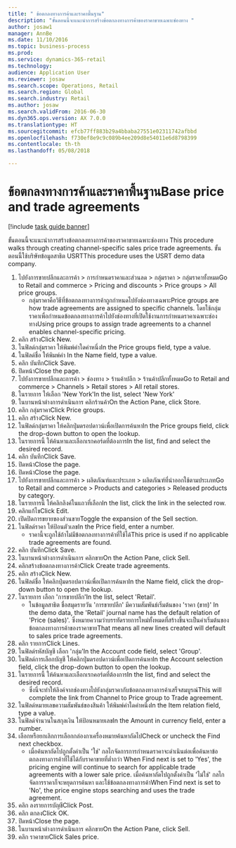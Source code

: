 ```yaml
--- 
title: " ข้อตกลงทางการค้าและราคาพื้นฐาน"
description: "ขั้นตอนนี้จะแนะนำการสร้างข้อตกลงทางการค้าของราคาขายเฉพาะช่องทาง "
author: josaw1
manager: AnnBe
ms.date: 11/10/2016
ms.topic: business-process
ms.prod: 
ms.service: dynamics-365-retail
ms.technology: 
audience: Application User
ms.reviewer: josaw
ms.search.scope: Operations, Retail
ms.search.region: Global
ms.search.industry: Retail
ms.author: josaw
ms.search.validFrom: 2016-06-30
ms.dyn365.ops.version: AX 7.0.0
ms.translationtype: HT
ms.sourcegitcommit: efcb77ff883b29a4bbaba27551e02311742afbbd
ms.openlocfilehash: f730ef8e9c9c089b4ee209d8e54011e6d8798399
ms.contentlocale: th-th
ms.lasthandoff: 05/08/2018

---
```

# <a name="base-price-and-trade-agreements"></a><span data-ttu-id="2673b-103"> ข้อตกลงทางการค้าและราคาพื้นฐาน</span><span class="sxs-lookup"><span data-stu-id="2673b-103">Base price and trade agreements</span></span>

[!include [task guide banner](../includes/task-guide-banner.md)]

<span data-ttu-id="2673b-104">ขั้นตอนนี้จะแนะนำการสร้างข้อตกลงทางการค้าของราคาขายเฉพาะช่องทาง </span><span class="sxs-lookup"><span data-stu-id="2673b-104">This procedure walks through creating channel-specific sales price trade agreements.</span></span> <span data-ttu-id="2673b-105">ขั้นตอนนี้ใช้บริษัทข้อมูลสาธิต USRT</span><span class="sxs-lookup"><span data-stu-id="2673b-105">This procedure uses the USRT demo data company.</span></span>

1. <span data-ttu-id="2673b-106">ไปยังการขายปลีกและการค้า > การกำหนดราคาและส่วนลด > กลุ่มราคา > กลุ่มราคาทั้งหมด</span><span class="sxs-lookup"><span data-stu-id="2673b-106">Go to Retail and commerce > Pricing and discounts > Price groups > All price groups.</span></span>
    * <span data-ttu-id="2673b-107">กลุ่มราคาคือวิธีที่ข้อตกลงทางการค้าถูกกำหนดไปยังช่องทางเฉพาะ</span><span class="sxs-lookup"><span data-stu-id="2673b-107">Price groups are how trade agreements are assigned to specific channels.</span></span> <span data-ttu-id="2673b-108">โดยใช้กลุ่มราคาเพื่อกำหนดข้อตกลงทางการค้าไปยังช่องทางที่เปิดใช้งานการกำหนดราคาเฉพาะช่องทาง</span><span class="sxs-lookup"><span data-stu-id="2673b-108">Using price groups to assign trade agreements to a channel enables channel-specific pricing.</span></span>  
2. <span data-ttu-id="2673b-109">คลิก สร้าง</span><span class="sxs-lookup"><span data-stu-id="2673b-109">Click New.</span></span>
3. <span data-ttu-id="2673b-110">ในฟิลด์กลุ่มราคา ให้พิมพ์ค่าใดค่าหนึ่ง</span><span class="sxs-lookup"><span data-stu-id="2673b-110">In the Price groups field, type a value.</span></span>
4. <span data-ttu-id="2673b-111">ในฟิลด์ชื่อ ให้พิมพ์ค่า </span><span class="sxs-lookup"><span data-stu-id="2673b-111">In the Name field, type a value.</span></span>
5. <span data-ttu-id="2673b-112">คลิก บันทึก</span><span class="sxs-lookup"><span data-stu-id="2673b-112">Click Save.</span></span>
6. <span data-ttu-id="2673b-113">ปิดหน้า</span><span class="sxs-lookup"><span data-stu-id="2673b-113">Close the page.</span></span>
7. <span data-ttu-id="2673b-114">ไปยังการขายปลีกและการค้า > ช่องทาง > ร้านค้าปลีก > ร้านค้าปลีกทั้งหมด</span><span class="sxs-lookup"><span data-stu-id="2673b-114">Go to Retail and commerce > Channels > Retail stores > All retail stores.</span></span>
8. <span data-ttu-id="2673b-115">ในรายการ ให้เลือก 'New York'</span><span class="sxs-lookup"><span data-stu-id="2673b-115">In the list, select 'New York'</span></span>
9. <span data-ttu-id="2673b-116">ในบานหน้าต่างการดำเนินการ คลิกร้านค้า</span><span class="sxs-lookup"><span data-stu-id="2673b-116">On the Action Pane, click Store.</span></span>
10. <span data-ttu-id="2673b-117">คลิก กลุ่มราคา</span><span class="sxs-lookup"><span data-stu-id="2673b-117">Click Price groups.</span></span>
11. <span data-ttu-id="2673b-118">คลิก สร้าง</span><span class="sxs-lookup"><span data-stu-id="2673b-118">Click New.</span></span>
12. <span data-ttu-id="2673b-119">ในฟิลด์กลุ่มราคา ให้คลิกปุ่มดรอปดาวน์เพื่อเปิดการค้นหา</span><span class="sxs-lookup"><span data-stu-id="2673b-119">In the Price groups field, click the drop-down button to open the lookup.</span></span>
13. <span data-ttu-id="2673b-120">ในรายการนี้ ให้ค้นหาและเลือกเรกคอร์ดที่ต้องการ</span><span class="sxs-lookup"><span data-stu-id="2673b-120">In the list, find and select the desired record.</span></span>
14. <span data-ttu-id="2673b-121">คลิก บันทึก</span><span class="sxs-lookup"><span data-stu-id="2673b-121">Click Save.</span></span>
15. <span data-ttu-id="2673b-122">ปิดหน้า</span><span class="sxs-lookup"><span data-stu-id="2673b-122">Close the page.</span></span>
16. <span data-ttu-id="2673b-123">ปิดหน้า</span><span class="sxs-lookup"><span data-stu-id="2673b-123">Close the page.</span></span>
17. <span data-ttu-id="2673b-124">ไปยังการขายปลีกและการค้า > ผลิตภัณฑ์และประเภท > ผลิตภัณฑ์ที่นำออกใช้ตามประเภท</span><span class="sxs-lookup"><span data-stu-id="2673b-124">Go to Retail and commerce > Products and categories > Released products by category.</span></span>
18. <span data-ttu-id="2673b-125">ในรายการนี้ ให้คลิกลิงค์ในแถวที่เลือก</span><span class="sxs-lookup"><span data-stu-id="2673b-125">In the list, click the link in the selected row.</span></span>
19. <span data-ttu-id="2673b-126">คลิกแก้ไข</span><span class="sxs-lookup"><span data-stu-id="2673b-126">Click Edit.</span></span>
20. <span data-ttu-id="2673b-127">เปิดปิดการขยายของส่วนขาย</span><span class="sxs-lookup"><span data-stu-id="2673b-127">Toggle the expansion of the Sell section.</span></span>
21. <span data-ttu-id="2673b-128">ในฟิลด์ราคา ให้ป้อนตัวเลข</span><span class="sxs-lookup"><span data-stu-id="2673b-128">In the Price field, enter a number.</span></span>
    * <span data-ttu-id="2673b-129">ราคานี้จะถูกใช้ถ้าไม่มีข้อตกลงทางการค้าที่ใช้ได้</span><span class="sxs-lookup"><span data-stu-id="2673b-129">This price is used if no applicable trade agreements are found.</span></span>  
22. <span data-ttu-id="2673b-130">คลิก บันทึก</span><span class="sxs-lookup"><span data-stu-id="2673b-130">Click Save.</span></span>
23. <span data-ttu-id="2673b-131">ในบานหน้าต่างการดำเนินการ คลิกขาย</span><span class="sxs-lookup"><span data-stu-id="2673b-131">On the Action Pane, click Sell.</span></span>
24. <span data-ttu-id="2673b-132">คลิกสร้างข้อตกลงทางการค้า</span><span class="sxs-lookup"><span data-stu-id="2673b-132">Click Create trade agreements.</span></span>
25. <span data-ttu-id="2673b-133">คลิก สร้าง</span><span class="sxs-lookup"><span data-stu-id="2673b-133">Click New.</span></span>
26. <span data-ttu-id="2673b-134">ในฟิลด์ชื่อ ให้คลิกปุ่มดรอปดาวน์เพื่อเปิดการค้นหา</span><span class="sxs-lookup"><span data-stu-id="2673b-134">In the Name field, click the drop-down button to open the lookup.</span></span>
27. <span data-ttu-id="2673b-135">ในรายการ เลือก 'การขายปลีก'</span><span class="sxs-lookup"><span data-stu-id="2673b-135">In the list, select 'Retail'.</span></span>
    * <span data-ttu-id="2673b-136">ในข้อมูลสาธิต ชื่อสมุดรายวัน 'การขายปลีก' มีความสัมพันธ์เริ่มต้นของ 'ราคา (ขาย)' </span><span class="sxs-lookup"><span data-stu-id="2673b-136">In the demo data, the 'Retail' journal name has the default relation of 'Price (sales)'.</span></span> <span data-ttu-id="2673b-137">ซึ่งหมายความว่าบรรทัดรายการใหม่ทั้งหมดที่สร้างขึ้นจะเป็นค่าเริ่มต้นของข้อตกลงทางการค้าของราคาขาย</span><span class="sxs-lookup"><span data-stu-id="2673b-137">That means all new lines created will default to sales price trade agreements.</span></span>  
28. <span data-ttu-id="2673b-138">คลิก รายการ</span><span class="sxs-lookup"><span data-stu-id="2673b-138">Click Lines.</span></span>
29. <span data-ttu-id="2673b-139">ในฟิลด์รหัสบัญชี เลือก 'กลุ่ม'</span><span class="sxs-lookup"><span data-stu-id="2673b-139">In the Account code field, select 'Group'.</span></span>
30. <span data-ttu-id="2673b-140">ในฟิลด์การเลือกบัญชี ให้คลิกปุ่มดรอปดาวน์เพื่อเปิดการค้นหา</span><span class="sxs-lookup"><span data-stu-id="2673b-140">In the Account selection field, click the drop-down button to open the lookup.</span></span>
31. <span data-ttu-id="2673b-141">ในรายการนี้ ให้ค้นหาและเลือกเรกคอร์ดที่ต้องการ</span><span class="sxs-lookup"><span data-stu-id="2673b-141">In the list, find and select the desired record.</span></span>
    * <span data-ttu-id="2673b-142">ซึ่งนี่จะทำให้ลิงค์จากช่องทางไปยังกลุ่มราคากับข้อตกลงทางการค้าเสร็จสมบูรณ์</span><span class="sxs-lookup"><span data-stu-id="2673b-142">This will complete the link from Channel to Price group to Trade agreement.</span></span>  
32. <span data-ttu-id="2673b-143">ในฟิลด์หมายเลขความสัมพันธ์ของสินค้า ให้พิมพ์ค่าใดค่าหนึ่ง</span><span class="sxs-lookup"><span data-stu-id="2673b-143">In the Item relation field, type a value.</span></span>
33. <span data-ttu-id="2673b-144">ในฟิลด์จำนวนในสกุลเงิน ให้ป้อนหมายเลข</span><span class="sxs-lookup"><span data-stu-id="2673b-144">In the Amount in currency field, enter a number.</span></span>
34. <span data-ttu-id="2673b-145">เลือกหรือยกเลิกการเลือกกล่องกาเครื่องหมายค้นหาถัดไป</span><span class="sxs-lookup"><span data-stu-id="2673b-145">Check or uncheck the Find next checkbox.</span></span>
    * <span data-ttu-id="2673b-146">เมื่อค้นหาถัดไปถูกตั้งค่าเป็น 'ใช่' กลไกจัดการการกำหนดราคาจะดำเนินต่อเพื่อค้นหาข้อตกลงทางการค้าที่ใช้ได้กับราคาขายที่ต่ำกว่า </span><span class="sxs-lookup"><span data-stu-id="2673b-146">When Find next is set to 'Yes', the pricing engine will continue to search for applicable trade agreements with a lower sale price.</span></span> <span data-ttu-id="2673b-147">เมื่อค้นหาถัดไปถูกตั้งค่าเป็น 'ไม่ใช่' กลไกจัดการราคาก็จะหยุดการค้นหา และใช้ข้อตกลงทางการค้า</span><span class="sxs-lookup"><span data-stu-id="2673b-147">When Find next is set to 'No', the price engine stops searching and uses the trade agreement.</span></span>  
35. <span data-ttu-id="2673b-148">คลิก ลงรายการบัญชี</span><span class="sxs-lookup"><span data-stu-id="2673b-148">Click Post.</span></span>
36. <span data-ttu-id="2673b-149">คลิก ตกลง</span><span class="sxs-lookup"><span data-stu-id="2673b-149">Click OK.</span></span>
37. <span data-ttu-id="2673b-150">ปิดหน้า</span><span class="sxs-lookup"><span data-stu-id="2673b-150">Close the page.</span></span>
38. <span data-ttu-id="2673b-151">ในบานหน้าต่างการดำเนินการ คลิกขาย</span><span class="sxs-lookup"><span data-stu-id="2673b-151">On the Action Pane, click Sell.</span></span>
39. <span data-ttu-id="2673b-152">คลิก ราคาขาย</span><span class="sxs-lookup"><span data-stu-id="2673b-152">Click Sales price.</span></span>


